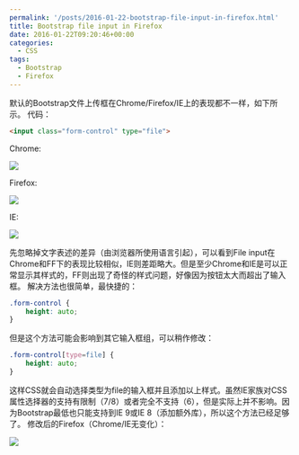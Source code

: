 ```yaml
---
permalink: '/posts/2016-01-22-bootstrap-file-input-in-firefox.html'
title: Bootstrap file input in Firefox
date: 2016-01-22T09:20:46+00:00
categories:
  - CSS
tags:
  - Bootstrap
  - Firefox
---
```


默认的Bootstrap文件上传框在Chrome/Firefox/IE上的表现都不一样，如下所示。 代码：

```html
<input class="form-control" type="file">
```

<!-- more -->

Chrome:

![](https://user-images.githubusercontent.com/5960988/48595781-3c89e580-e991-11e8-862e-85065c8e5600.png)

Firefox:

![](https://user-images.githubusercontent.com/5960988/48595784-3d227c00-e991-11e8-84c4-7d2db516c937.png)

IE:

![](https://user-images.githubusercontent.com/5960988/48595780-3c89e580-e991-11e8-81d2-824167e8e0ba.png)

先忽略掉文字表述的差异（由浏览器所使用语言引起），可以看到File input在Chrome和FF下的表现比较相似，IE则差距略大。但是至少Chrome和IE是可以正常显示其样式的，FF则出现了奇怪的样式问题，好像因为按钮太大而超出了输入框。 解决方法也很简单，最快捷的：

```css
.form-control {
    height: auto;
}
```

但是这个方法可能会影响到其它输入框组，可以稍作修改：

```css
.form-control[type=file] {
    height: auto;
}
```

这样CSS就会自动选择类型为file的输入框并且添加以上样式。虽然IE家族对CSS属性选择器的支持有限制（7/8）或者完全不支持（6），但是实际上并不影响。因为Bootstrap最低也只能支持到IE 9或IE 8（添加额外库），所以这个方法已经足够了。 修改后的Firefox（Chrome/IE无变化）：

![](https://user-images.githubusercontent.com/5960988/48595785-3d227c00-e991-11e8-81e8-b22b912b7206.png)
